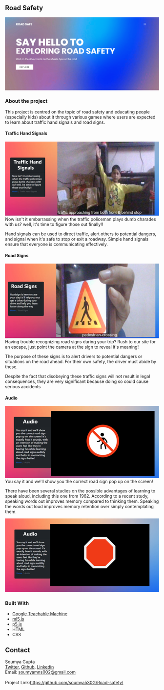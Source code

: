 ## Road Safety
![alt text](img.png)

### About the project
This project is centred on the topic of road safety and educating people (especially kids) about it through various games where users are expected to learn about traffic hand signals and road signs.
#### Traffic Hand Signals

![alt text](ths.png)
Now isn't it embarrassing when the traffic policeman plays dumb charades with us? well, it's time to figure those out finally!!</p>

<p>Hand signals can be used to direct traffic, alert others to potential dangers, and signal when it's safe to stop or exit a roadway. Simple hand signals ensure that everyone is communicating effectively.</p>

#### Road Signs

![alt text](roadsgn.png)
Having trouble recognizing road signs during your trip? Rush to our site for an escape, just point the camera at the sign to reveal it's meaning!

<p> The purpose of these signs is to alert drivers to potential dangers or situations on the road ahead. For their own safety, the driver must abide by these. </p>
<p> Despite the fact that disobeying these traffic signs will not result in legal consequences, they are very significant because doing so could cause serious accidents</p>

#### Audio

![alt text](audio1.png)
You say it and we'll show you the correct road sign pop up on the screen!</p>

<p>There have been several studies on the possible advantages of learning to speak aloud, including this one from 1962. According to a recent study, speaking words out improves memory compared to thinking them. Speaking the words out loud improves memory retention over simply contemplating them.</p>

![alt text](audio2.png)

### Built With

- [Google Teachable Machine](https://teachablemachine.withgoogle.com/)
- [ml5.js](https://ml5js.org/)
- [p5.js](https://p5js.org/)
- HTML
- CSS

## Contact

Soumya Gupta <br>
[Twitter](https://twitter.com/@SoumyaG22868897), [Github](https://github.com/soumya530G),
[Linkedin](https://www.linkedin.com/in/soumya-gupta-595a52208/)  
Email: soumyamns002@gmail.com <br>  
Project Link:https://github.com/soumya530G/Road-safety/ <br>
